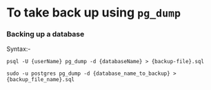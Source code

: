 # To take back up using `pg_dump`


### Backing up a database
Syntax:-

```shell
psql -U {userName} pg_dump -d {databaseName} > {backup-file}.sql

sudo -u postgres pg_dump -d {database_name_to_backup} > {backup_file_name}.sql
```


